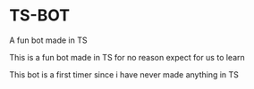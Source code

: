 # TS-BOT

A fun bot made in TS

This is a fun bot made in TS for no reason expect for us to learn

This bot is a first timer since i have never made anything in TS
